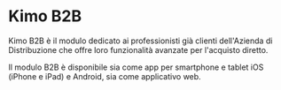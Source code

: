 # Kimo B2B

Kimo B2B è il modulo dedicato ai professionisti già clienti dell'Azienda di Distribuzione che offre loro funzionalità avanzate per l'acquisto diretto.

Il modulo B2B è disponibile sia come app per smartphone e tablet iOS \(iPhone e iPad\) e Android, sia come applicativo web.

